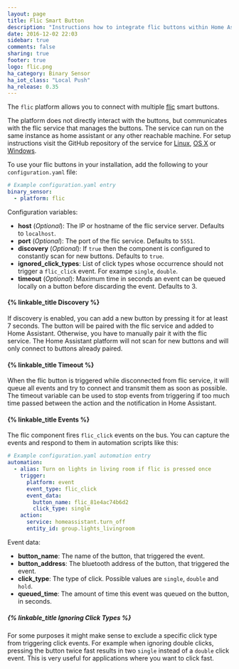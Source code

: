 ```yaml
---
layout: page
title: Flic Smart Button
description: "Instructions how to integrate flic buttons within Home Assistant."
date: 2016-12-02 22:03
sidebar: true
comments: false
sharing: true
footer: true
logo: flic.png
ha_category: Binary Sensor
ha_iot_class: "Local Push"
ha_release: 0.35
---
```


The `flic` platform allows you to connect with multiple [flic](https://flic.io) smart buttons.

The platform does not directly interact with the buttons, but communicates with the flic service that manages the buttons. The service can run on the same instance as home assistant or any other reachable machine. For setup instructions visit the GitHub repository of the service for [Linux](https://github.com/50ButtonsEach/fliclib-linux-hci), [OS X](https://github.com/50ButtonsEach/flic-service-osx) or [Windows](https://github.com/50ButtonsEach/fliclib-windows).

To use your flic buttons in your installation, add the following to your `configuration.yaml` file:

```yaml
# Example configuration.yaml entry
binary_sensor:
  - platform: flic
```

Configuration variables:

- **host** (*Optional*): The IP or hostname of the flic service server. Defaults to `localhost`.
- **port** (*Optional*): The port of the flic service. Defaults to `5551`.
- **discovery** (*Optional*): If `true` then the component is configured to constantly scan for new buttons. Defaults to  `true`.
- **ignored_click_types**: List of click types whose occurrence should not trigger a `flic_click` event. For exampe `single`, `double`.
- **timeout** (*Optional*): Maximum time in seconds an event can be queued locally on a button before discarding the event. Defaults to 3.

#### {% linkable_title Discovery %}

If discovery is enabled, you can add a new button by pressing it for at least 7 seconds. The button will be paired with the flic service and added to Home Assistant. Otherwise, you have to manually pair it with the flic service. The Home Assistant platform will not scan for new buttons and will only connect to buttons already paired.

#### {% linkable_title Timeout %}
 When the flic button is triggered while disconnected from flic service, it will queue all events and try to connect and transmit them as soon as possible. The timeout variable can be used to stop events from triggering if too much time passed between the action and the notification in Home Assistant.

#### {% linkable_title Events %}

The flic component fires `flic_click` events on the bus. You can capture the events and respond to them in automation scripts like this:

```yaml
# Example configuration.yaml automation entry
automation:
  - alias: Turn on lights in living room if flic is pressed once
    trigger:
      platform: event
      event_type: flic_click
      event_data:
        button_name: flic_81e4ac74b6d2
        click_type: single
    action:
      service: homeassistant.turn_off
      entity_id: group.lights_livingroom
```

Event data:

- **button_name**: The name of the button, that triggered the event.
- **button_address**: The bluetooth address of the button, that triggered the event.
- **click_type**: The type of click. Possible values are `single`, `double` and `hold`.
- **queued_time**: The amount of time this event was queued on the button, in seconds.

##### {% linkable_title Ignoring Click Types %}

For some purposes it might make sense to exclude a specific click type from triggering click events. For example when ignoring double clicks, pressing the button twice fast results in two `single` instead of a `double` click event. This is very useful for applications where you want to click fast.
